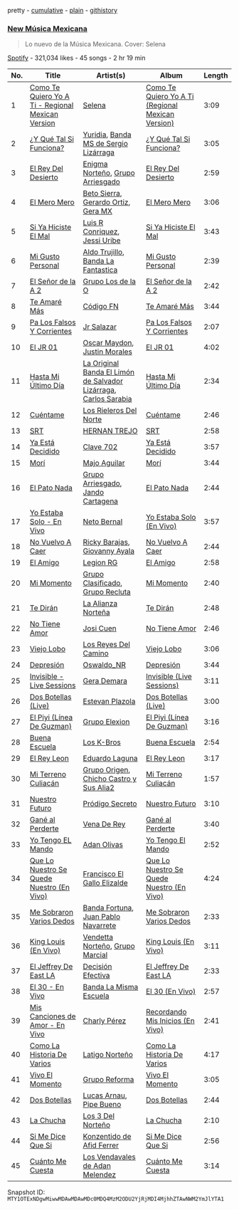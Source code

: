 pretty - [cumulative](/playlists/cumulative/37i9dQZF1DX6Adf5JEwIPs.md) - [plain](/playlists/plain/37i9dQZF1DX6Adf5JEwIPs) - [githistory](https://github.githistory.xyz/mackorone/spotify-playlist-archive/blob/main/playlists/plain/37i9dQZF1DX6Adf5JEwIPs)

### [New Música Mexicana](https://open.spotify.com/playlist/37i9dQZF1DX6Adf5JEwIPs)

> Lo nuevo de la Música Mexicana\. Cover: Selena

[Spotify](https://open.spotify.com/user/spotify) - 321,034 likes - 45 songs - 2 hr 19 min

| No. | Title | Artist(s) | Album | Length |
|---|---|---|---|---|
| 1 | [Como Te Quiero Yo A Ti \- Regional Mexican Version](https://open.spotify.com/track/2EBr0cv71zs5Fkov7bBP5O) | [Selena](https://open.spotify.com/artist/6IE6z7DcZIT4Ml3Fh5Ivch) | [Como Te Quiero Yo A Ti \(Regional Mexican Version\)](https://open.spotify.com/album/3248Ap0ShuOzNBxBncwh4H) | 3:09 |
| 2 | [¿Y Qué Tal Si Funciona?](https://open.spotify.com/track/6yKoIv4jJSb7trcphSZofT) | [Yuridia](https://open.spotify.com/artist/5B8ApeENp4bE4EE3LI8jK2), [Banda MS de Sergio Lizárraga](https://open.spotify.com/artist/2C6i0I5RiGzDKN9IAF8reh) | [¿Y Qué Tal Si Funciona?](https://open.spotify.com/album/1XLUXguw1oUNDVAvzMl4rq) | 3:05 |
| 3 | [El Rey Del Desierto](https://open.spotify.com/track/1iO6pfHqWdge88EyhGaqFE) | [Enigma Norteño](https://open.spotify.com/artist/3441uYrkzgTWwjXLd13R0U), [Grupo Arriesgado](https://open.spotify.com/artist/5NUPPRjsbXHNyVDrUESYeh) | [El Rey Del Desierto](https://open.spotify.com/album/4JCudJFhG9tWtQSpeeUMo2) | 2:59 |
| 4 | [El Mero Mero](https://open.spotify.com/track/1kOzNZLM7Hmdfl7mm3IEpd) | [Beto Sierra](https://open.spotify.com/artist/6kPf6aO5cAHU2RJUDN1UUy), [Gerardo Ortiz](https://open.spotify.com/artist/4J13m9IZh03PEhoxAxRhXO), [Gera MX](https://open.spotify.com/artist/2hejA1Dkf8v8R0koF44FvW) | [El Mero Mero](https://open.spotify.com/album/0ZYDVpUhNqMIXdqAv1lrEw) | 3:06 |
| 5 | [Si Ya Hiciste El Mal](https://open.spotify.com/track/41c6daFVY5iMa9ObuHbTmy) | [Luis R Conriquez](https://open.spotify.com/artist/0pePYDrJGk8gqMRbXrLJC8), [Jessi Uribe](https://open.spotify.com/artist/3SN7I8KV2qBwTCZ4aNDcbS) | [Si Ya Hiciste El Mal](https://open.spotify.com/album/5P4lgpsHxFqhnjA3GsELd5) | 3:43 |
| 6 | [Mi Gusto Personal](https://open.spotify.com/track/64VZsc5WT0o06KxXjCyySt) | [Aldo Trujillo](https://open.spotify.com/artist/0l6WgSoqo4UqeuXFKnTQRu), [Banda La Fantastica](https://open.spotify.com/artist/0blK492eLddsqmXcwdBcye) | [Mi Gusto Personal](https://open.spotify.com/album/3THZSspBhtvolrFwnnZWIf) | 2:39 |
| 7 | [El Señor de la A 2](https://open.spotify.com/track/351cyxunKr8RmTzhhs9sRL) | [Grupo Los de la O](https://open.spotify.com/artist/1glBi4zyzqaSQoy8ReU0rz) | [El Señor de la A 2](https://open.spotify.com/album/7IQDzjG6TBjQzSX6jE4tUa) | 2:42 |
| 8 | [Te Amaré Más](https://open.spotify.com/track/4i7s10avxVqIdMERsS996a) | [Código FN](https://open.spotify.com/artist/4A4qYy2jK9DDN1OHV0nLkH) | [Te Amaré Más](https://open.spotify.com/album/2d7b3fXbYvWpBDuIyPbAS9) | 3:44 |
| 9 | [Pa Los Falsos Y Corrientes](https://open.spotify.com/track/2Gy2g4FJxww6MMLsKwaDoY) | [Jr Salazar](https://open.spotify.com/artist/5JxnuJgzd1wZqFHvqFLTJP) | [Pa Los Falsos Y Corrientes](https://open.spotify.com/album/5iH4Rsael7OKbz5iYROyKT) | 2:07 |
| 10 | [El JR 01](https://open.spotify.com/track/1x7nf9SeVawE0wEl6oayFV) | [Oscar Maydon](https://open.spotify.com/artist/3l9G1G9MxH6DaRhwLklaf5), [Justin Morales](https://open.spotify.com/artist/5D7x9esAF6twPxuOqSMkeO) | [El JR 01](https://open.spotify.com/album/7koU9S6HRSfj7kZh0a5hWT) | 4:02 |
| 11 | [Hasta Mi Último Día](https://open.spotify.com/track/5jcbmyy5pgayTU37rsnDld) | [La Original Banda El Limón de Salvador Lizárraga](https://open.spotify.com/artist/2ghByd8ucnRTWceSAnAZ0G), [Carlos Sarabia](https://open.spotify.com/artist/1aLC6PgrX4A5tfrpQozpQw) | [Hasta Mi Último Día](https://open.spotify.com/album/38bmy9zub6tulcno281oni) | 2:34 |
| 12 | [Cuéntame](https://open.spotify.com/track/2zJ1zCoUtHb6dt7C5Q7LqT) | [Los Rieleros Del Norte](https://open.spotify.com/artist/59xlizZFIFUvLC0I8iV2Jv) | [Cuéntame](https://open.spotify.com/album/4z8sLfNnAf8Th8B8EwcTQ4) | 2:46 |
| 13 | [SRT](https://open.spotify.com/track/0kPHa4gC1vwie3CIOATJm3) | [HERNAN TREJO](https://open.spotify.com/artist/2JW58Zzu11HCWLaMou9UGD) | [SRT](https://open.spotify.com/album/0DbVzazbyboM9WB3XBVVei) | 2:58 |
| 14 | [Ya Está Decidido](https://open.spotify.com/track/13SSMMhu2iI1oDSXwFSaiw) | [Clave 702](https://open.spotify.com/artist/3dBuaGsQYVTgxHkNxBNyL2) | [Ya Está Decidido](https://open.spotify.com/album/6bBvfl8NCNMYCL3vhyIHM4) | 3:57 |
| 15 | [Morí](https://open.spotify.com/track/2ysxv5DXuosxjvaGItVn1E) | [Majo Aguilar](https://open.spotify.com/artist/77WEAaYIiO4SbK5IU9pWZP) | [Morí](https://open.spotify.com/album/0yexjHqn8yMIgpxNxJqVQ0) | 3:44 |
| 16 | [El Pato Nada](https://open.spotify.com/track/63VicIXgAYX11BIS5vvfbA) | [Grupo Arriesgado](https://open.spotify.com/artist/5NUPPRjsbXHNyVDrUESYeh), [Jando Cartagena](https://open.spotify.com/artist/6I3I66EA15ZPlwE4GHsdRW) | [El Pato Nada](https://open.spotify.com/album/6nWyosgrGdpADFNBALolyt) | 2:44 |
| 17 | [Yo Estaba Solo \- En Vivo](https://open.spotify.com/track/0FJ4mVBV1D1TvXV4UFP12H) | [Neto Bernal](https://open.spotify.com/artist/0X8PwlFMDK85fIadwq3cA5) | [Yo Estaba Solo \(En Vivo\)](https://open.spotify.com/album/0YVpggI6DRcIMGclrWWDYp) | 3:57 |
| 18 | [No Vuelvo A Caer](https://open.spotify.com/track/2BOU7aZKVHmqjtSSvSDcKC) | [Ricky Barajas](https://open.spotify.com/artist/4xPyMG3TRjeYwXiD0SIZoe), [Giovanny Ayala](https://open.spotify.com/artist/0OmIOUU8SceGFVrqrEm70j) | [No Vuelvo A Caer](https://open.spotify.com/album/73u0hobrcdl7TMpS7k3dur) | 2:44 |
| 19 | [El Amigo](https://open.spotify.com/track/71At2LXOcuxfcE3qQuuGrk) | [Legion RG](https://open.spotify.com/artist/0V10XqRWsn8EGBwzCVAE7V) | [El Amigo](https://open.spotify.com/album/3twdjKMetwdQzxLtbTQbII) | 2:58 |
| 20 | [Mi Momento](https://open.spotify.com/track/47AU9lGmZfV2sizHhOjbBr) | [Grupo Clasificado](https://open.spotify.com/artist/5ZGrM7y0Z6yF3s9dBjHWi9), [Grupo Recluta](https://open.spotify.com/artist/2Dlvgi70UoJJicfKgoW5Vo) | [Mi Momento](https://open.spotify.com/album/2GlJARx1etEo0J3mBmsfqR) | 2:40 |
| 21 | [Te Dirán](https://open.spotify.com/track/768F59VDC6PaYSGLTtT7HC) | [La Alianza Norteña](https://open.spotify.com/artist/6RTbXTYbxbg4hHHwu12xdw) | [Te Dirán](https://open.spotify.com/album/2PN8fkzVkuyKmIesYbzowa) | 2:48 |
| 22 | [No Tiene Amor](https://open.spotify.com/track/4A6sjAEgAAkWMgSVa8MdjS) | [Josi Cuen](https://open.spotify.com/artist/5nhpUbjd9KtuE0vi67czgY) | [No Tiene Amor](https://open.spotify.com/album/1LqvQhyuU5FDCVOgyRxt8w) | 2:46 |
| 23 | [Viejo Lobo](https://open.spotify.com/track/5FFLvu6Mb4x4XuhOCkuqPy) | [Los Reyes Del Camino](https://open.spotify.com/artist/0zvfEGBFjOX2F5jpEm6dv3) | [Viejo Lobo](https://open.spotify.com/album/33RDpcjKybvg6vKA2ZqEuV) | 3:06 |
| 24 | [Depresión](https://open.spotify.com/track/2Dg7FKGSZa7TKvyFfIt6Y7) | [Oswaldo\_NR](https://open.spotify.com/artist/1n3pTG4kkZiuepmOINVStx) | [Depresión](https://open.spotify.com/album/2oPgq5nHxcSAfPAq3utk77) | 3:44 |
| 25 | [Invisible \- Live Sessions](https://open.spotify.com/track/1nE3zdPX4JcpZQS17jZWMi) | [Gera Demara](https://open.spotify.com/artist/4XYbaR6YgnY4Nb6kz250cu) | [Invisible \(Live Sessions\)](https://open.spotify.com/album/4FhO2b0zyhJCLsoF7yEkWZ) | 3:11 |
| 26 | [Dos Botellas \(Live\)](https://open.spotify.com/track/2hdXJnhuKlBaVL0kurZuF2) | [Estevan Plazola](https://open.spotify.com/artist/4Rh80sXmcG4xDP1r6dTNiQ) | [Dos Botellas \(Live\)](https://open.spotify.com/album/1nuN8oHTRYnhzvcxEiQO2Q) | 3:00 |
| 27 | [El Piyi \(Línea De Guzman\)](https://open.spotify.com/track/0gLOqCR7QxIxSuuTNsupUB) | [Grupo Elexion](https://open.spotify.com/artist/5JQFHFB2VCcven5RfSH1d7) | [El Piyi \(Línea De Guzman\)](https://open.spotify.com/album/1Hst2fPc2tUtMShTHxYiQl) | 3:16 |
| 28 | [Buena Escuela](https://open.spotify.com/track/3CRHvCg8vnqMasrnGvTNFa) | [Los K\-Bros](https://open.spotify.com/artist/6t0pW5dxdrPbrqnCK4sQ2f) | [Buena Escuela](https://open.spotify.com/album/3nPdt74UnFTvf0tXncPLED) | 2:54 |
| 29 | [El Rey Leon](https://open.spotify.com/track/6ulJFI91sTYwUduxF10PRO) | [Eduardo Laguna](https://open.spotify.com/artist/0Av9PpyBkQ2p9rwuvrfx2B) | [El Rey Leon](https://open.spotify.com/album/3v43JX8a4MaoXBEMqrqfjd) | 3:17 |
| 30 | [Mi Terreno Culiacán](https://open.spotify.com/track/2wdYswL5Y7FNNgWRqlaUNi) | [Grupo Origen](https://open.spotify.com/artist/3Ubb7uWOUwy2ahz3qu21C7), [Chicho Castro y Sus Alia2](https://open.spotify.com/artist/0dc0PZKnH4whnbo7cPKABC) | [Mi Terreno Culiacán](https://open.spotify.com/album/2vCJJK4gkhl8biNm075Y5D) | 1:57 |
| 31 | [Nuestro Futuro](https://open.spotify.com/track/0hAdYzsakzvP0TDORQI5jE) | [Pródigo Secreto](https://open.spotify.com/artist/7vtrVzMSgVdkTLLVk7UrDC) | [Nuestro Futuro](https://open.spotify.com/album/1VKC8wUoTSIwtkSjBMMDtB) | 3:10 |
| 32 | [Gané al Perderte](https://open.spotify.com/track/1UogrmJAnygmOdb52T9QrW) | [Vena De Rey](https://open.spotify.com/artist/4jsKRYQ2PjDJiMV1NjHEhl) | [Gané al Perderte](https://open.spotify.com/album/5dt5nCoOa6yoxTunv8Gql4) | 3:40 |
| 33 | [Yo Tengo EL Mando](https://open.spotify.com/track/3GMPaC0E6deYZfO1wQq4U5) | [Adan Olivas](https://open.spotify.com/artist/5TR4hTce5OsYUR34HociE2) | [Yo Tengo El Mando](https://open.spotify.com/album/34J5emSQCwK6GScsV4rwaT) | 2:52 |
| 34 | [Que Lo Nuestro Se Quede Nuestro \(En Vivo\)](https://open.spotify.com/track/7ylWtHqR6ITuTfaDrJvS1X) | [Francisco El Gallo Elizalde](https://open.spotify.com/artist/4MdLjs618SVsOLaxdm1vBb) | [Que Lo Nuestro Se Quede Nuestro \(En Vivo\)](https://open.spotify.com/album/2bVJBFc8i2LC5IUie4H62Z) | 4:24 |
| 35 | [Me Sobraron Varios Dedos](https://open.spotify.com/track/50GYZeTD6NAKLthiqaxrGB) | [Banda Fortuna](https://open.spotify.com/artist/7tdLl1TJQ80SBEBGN8r0AY), [Juan Pablo Navarrete](https://open.spotify.com/artist/66NK6pGuyDgVYsrx1ZRGEi) | [Me Sobraron Varios Dedos](https://open.spotify.com/album/4wYoAYtg0yvgLvDVWrpCyH) | 2:33 |
| 36 | [King Louis \(En Vivo\)](https://open.spotify.com/track/0bNyNwvKJrkBT2EGlHB87F) | [Vendetta Norteño](https://open.spotify.com/artist/4BHZUHcGHgLoOKNg9ve0gb), [Grupo Marcial](https://open.spotify.com/artist/1ppy6WatE50AkKuQ1g8qsM) | [King Louis \(En Vivo\)](https://open.spotify.com/album/05eubyzvvC74ifhW5uXF0Q) | 3:11 |
| 37 | [El Jeffrey De East LA](https://open.spotify.com/track/49Vn99d7gouwonSEjkDBuQ) | [Decisión Efectiva](https://open.spotify.com/artist/7jqo8rAIJ9fnfC3ZfAIWmV) | [El Jeffrey De East LA](https://open.spotify.com/album/0xA7HLHjOPC2rUIjSoodaD) | 2:33 |
| 38 | [El 30 \- En Vivo](https://open.spotify.com/track/55nH0zk9lskH0PVAD0X1Vl) | [Banda La Misma Escuela](https://open.spotify.com/artist/6XWNbAQkiHTJz46yFENY43) | [El 30 \(En Vivo\)](https://open.spotify.com/album/78cApTaEawILwhjSLYfiSq) | 2:57 |
| 39 | [Mis Canciones de Amor \- En Vivo](https://open.spotify.com/track/2jhMJE70P1xgjfP2xvoYQC) | [Charly Pérez](https://open.spotify.com/artist/1cGbJzKJN7XAI259t8Iwvr) | [Recordando Mis Inicios \(En Vivo\)](https://open.spotify.com/album/5BhHwU0vB9gq8goj9gOPIN) | 2:41 |
| 40 | [Como La Historia De Varios](https://open.spotify.com/track/6xuVNIsvflOmVUDXEluaCn) | [Latigo Norteño](https://open.spotify.com/artist/0vXWmMdHURYAVAJD070bMg) | [Como La Historia De Varios](https://open.spotify.com/album/2hGklHp4BMaXAJa8arRue2) | 4:17 |
| 41 | [Vivo El Momento](https://open.spotify.com/track/1jpYavBxon3ocjvazQdQYe) | [Grupo Reforma](https://open.spotify.com/artist/36plgtiiVchisCBZoq8Bo4) | [Vivo El Momento](https://open.spotify.com/album/3xOzpcBmFsZU4Dk4oGX0eT) | 3:05 |
| 42 | [Dos Botellas](https://open.spotify.com/track/1BYJUQib7hGpWjJu4VmiM6) | [Lucas Arnau](https://open.spotify.com/artist/5vLOlJcOKe9DfBC5LeLpSs), [Pipe Bueno](https://open.spotify.com/artist/4RXxwBtdt6k1YNyyAyiOng) | [Dos Botellas](https://open.spotify.com/album/0QusQFkYfRnPt2leEkHVlI) | 2:44 |
| 43 | [La Chucha](https://open.spotify.com/track/4D0nMy6ertx5YXsmBWux5p) | [Los 3 Del Norteño](https://open.spotify.com/artist/6E56D3DChYTAJTn65CiGDT) | [La Chucha](https://open.spotify.com/album/1PPUm7GpAdJ2HOMgXsYRNo) | 2:10 |
| 44 | [Si Me Dice Que Si](https://open.spotify.com/track/6NVnWPZpbSrwFHpdFhg1rT) | [Konzentido de Afid Ferrer](https://open.spotify.com/artist/7FONGfnHl6HPvHaJAik9yp) | [Si Me Dice Que Si](https://open.spotify.com/album/5eNucy98bZyS68fWujHdZA) | 2:56 |
| 45 | [Cuánto Me Cuesta](https://open.spotify.com/track/1OvSLna2rDFGxZHEHbcRiR) | [Los Vendavales de Adan Melendez](https://open.spotify.com/artist/3aaB0ikurvg0sqDqrcOuI4) | [Cuánto Me Cuesta](https://open.spotify.com/album/36G7mY79NxaBKyYqbDe7Tq) | 3:14 |

Snapshot ID: `MTY1OTExNDgwMiwwMDAwMDAwMDc0MDQ4MzM2ODU2YjRjMDI4MjhhZTAwNWM2YmJlYTA1`
